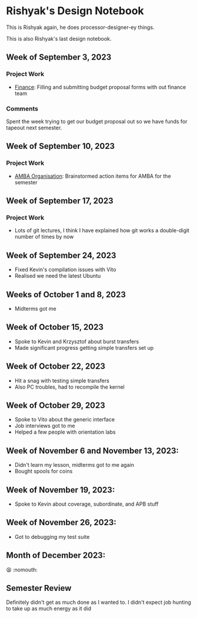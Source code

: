 # Rishyak's Design Notebook
This is Rishyak again, he does processor-designer-ey things.

This is also Rishyak's last design notebook.

## Week of September 3, 2023
### Project Work
- [Finance](#week-of-september-10-2023): Filling and submitting budget proposal forms with out finance team

### Comments
Spent the week trying to get our budget proposal out so we have funds for 
tapeout next semester. 

## Week of September 10, 2023
### Project Work
- [AMBA Organisation](https://github.com/NYU-Processor-Design/nyu-amba/issues): Brainstormed action items for AMBA for the semester

## Week of September 17, 2023
### Project Work
- Lots of git lectures, I think I have explained how git works a double-digit 
  number of times by now

## Week of September 24, 2023
- Fixed Kevin's compilation issues with Vito
- Realised we need the latest Ubuntu

## Weeks of October 1 and 8, 2023
- Midterms got me

## Week of October 15, 2023
- Spoke to Kevin and Krzysztof about burst transfers
- Made significant progress getting simple transfers set up

## Week of October 22, 2023
- Hit a snag with testing simple transfers
- Also PC troubles, had to recompile the kernel

## Week of October 29, 2023
- Spoke to Vito about the generic interface
- Job interviews got to me
- Helped a few people with orientation labs

## Week of November 6 and November 13, 2023:
- Didn't learn my lesson, midterms got to me again
- Bought spools for coins

## Week of November 19, 2023:
- Spoke to Kevin about coverage, subordinate, and APB stuff

## Week of November 26, 2023:
- Got to debugging my test suite

## Month of December 2023:
:tired_face: :nomouth:

## Semester Review
Definitely didn't get as much done as I wanted to. I didn't expect job hunting
to take up as much energy as it did
